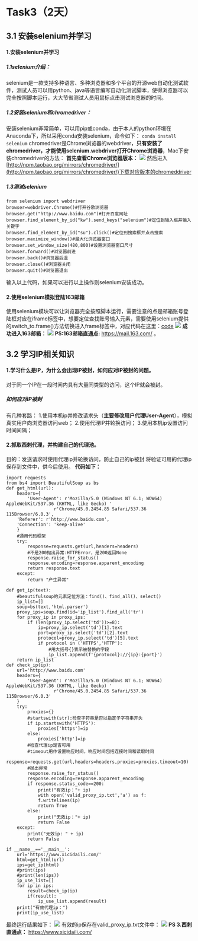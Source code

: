 # Task3（2天）
## 3.1 安装selenium并学习
#### 1.安装selenium并学习
##### 1.1selenium介绍：
selenium是一款支持多种语言、多种浏览器和多个平台的开源web自动化测试软件，测试人员可以用python、java等语言编写自动化测试脚本，使得浏览器可以完全按照脚本运行，大大节省测试人员用鼠标点击测试浏览器的时间。
##### 1.2安装selenium和chromedriver：
安装selenium非常简单，可以用pip或conda，由于本人的python环境在Anaconda下，所以采用conda安装selenium，命令如下：
`conda install selenium`
chromedriver是Chrome浏览器的webdriver，**只有安装了chromedriver，才能使用selenium.webdriver打开Chrome浏览器**，Mac下安装chromedriver的方法：
**首先查看Chrome浏览器版本：**
![](https://s2.ax1x.com/2019/08/11/ev9w8A.png)
然后进入[http://npm.taobao.org/mirrors/chromedriver/](http://npm.taobao.org/mirrors/chromedriver/)下载对应版本的chromeddriver
##### 1.3测试selenium
```
from selenium import webdriver
browser=webdriver.Chrome()#打开谷歌浏览器
browser.get("http://www.baidu.com")#打开百度网址
browser.find_element_by_id("kw").send_keys("selenium")#定位到输入框并输入关键字
browser.find_element_by_id("su").click()#定位到搜索框并点击搜索      
browser.maximize_window()#最大化浏览器窗口
browser.set_window_size(480,800)#设置浏览器窗口尺寸
browser.forward()#浏览器前进
browser.back()#浏览器后退        
browser.close()#浏览器关闭
browser.quit()#浏览器退出
```
输入以上代码，如果可以进行以上操作则selenium安装成功。

#### 2.使用selenium模拟登陆163邮箱
使用selenium模块可以让浏览器完全按照脚本运行，需要注意的点是邮箱账号登陆框对应在iframe标签中，想要定位查找账号输入元素，需要使用selenium提供的switch_to.frame()方法切换进入frame标签中，对应代码在这里：[code](https://github.com/lijinze9456yy000/Reptile_Learning/blob/master/Task3/open_163mail.py)
![](https://s2.ax1x.com/2019/08/11/evyBrD.png)
**成功进入163邮箱：**
![](https://s2.ax1x.com/2019/08/11/ev6ndH.png)
**PS:163邮箱直通点:**
https://mail.163.com/ 。

## 3.2 学习IP相关知识
#### 1.学习什么是IP，为什么会出现IP被封，如何应对IP被封的问题。
对于同一个IP在一段时间内具有大量同类型的访问，这个IP就会被封。
##### 如何应对IP被封
有几种套路：
1.使用本机ip并修改请求头（**主要修改用户代理User-Agent**），模拟真实用户向浏览器访问web；
2.使用代理IP并轮换访问；
3.使用本机ip设置访问时间间隔；

#### 2.抓取西刺代理，并构建自己的代理池。
目的：发送请求时使用代理ip并轮换访问，防止自己的ip被封
将验证可用的代理ip保存到文件中，供今后使用。
**代码如下：**
```
import requests
from bs4 import BeautifulSoup as bs
def get_html(url):
    headers={
        'User-Agent': r'Mozilla/5.0 (Windows NT 6.1; WOW64) AppleWebKit/537.36 (KHTML, like Gecko) '
                  r'Chrome/45.0.2454.85 Safari/537.36 115Browser/6.0.3',
    'Referer': r'http://www.baidu.com',
    'Connection': 'keep-alive'
    }
    #通用代码框架
    try:
        response=requests.get(url,headers=headers)
        #不是200抛出异常:HTTPError，是200返回None
        response.raise_for_status()
        response.encoding=response.apparent_encoding
        return response.text
    except:
        return "产生异常"
   
def get_ip(text):
    #beautifulsoup的元素定位方法：find()、find_all()、select()
    ip_list=[]
    soup=bs(text,'html.parser')
    proxy_ips=soup.find(id='ip_list').find_all('tr')
    for proxy_ip in proxy_ips:
        if (len(proxy_ip.select('td'))>=8):
            ip=proxy_ip.select('td')[1].text
            port=proxy_ip.select('td')[2].text
            protocol=proxy_ip.select('td')[5].text
            if protocol in ('HTTPS','HTTP'):
                #用大括号{}表示被替换的字段
                ip_list.append(f'{protocol}://{ip}:{port}')
    return ip_list
def check_ip(ip):
    url='http://www.baidu.com'
    headers={
        'User-Agent': r'Mozilla/5.0 (Windows NT 6.1; WOW64) AppleWebKit/537.36 (KHTML, like Gecko) '
                  r'Chrome/45.0.2454.85 Safari/537.36 115Browser/6.0.3'
    }
    try:
        proxies={}
        #startswith(str):检查字符串是否以指定子字符串开头
        if ip.startswith('HTTPS'):
            proxies['https']=ip
        else:
            proxies['http']=ip
        #检查代理ip是否可用
        #timeout用作设置响应时间，响应时间包括连接时间和读取时间
        response=requests.get(url,headers=headers,proxies=proxies,timeout=10)
        #抛出异常
        response.raise_for_status()
        response.encoding=response.apparent_encoding
        if response.status_code==200:
            print("有效ip："+ ip)
            with open('valid_proxy_ip.txt','a') as f:
            f.writelines(ip)
            return True
        else:
            print("无效ip："+ ip)
            return False
    except:
        print("无效ip: " + ip)
        return False

if __name__=='__main__':
    url='https://www.xicidaili.com/'
    html=get_html(url)
    ips=get_ip(html)
    #print(ips)
    #print(len(ips))
    ip_use_list=[]
    for ip in ips:
        result=check_ip(ip)
        if(result):
            ip_use_list.append(result)
    print("有效代理ip：")
    print(ip_use_list)
```
最终运行结果如下：
![](https://s2.ax1x.com/2019/08/12/mpDe2t.png)
有效的ip保存在valid_proxy_ip.txt文件中：
![](https://s2.ax1x.com/2019/08/12/mpgoFS.png)
**PS 3.西刺直通点：**
https://www.xicidaili.com/ 